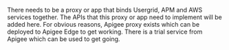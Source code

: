 There needs to be a proxy or app that binds Usergrid, APM and AWS services together.
The APIs that this proxy or app need to implement will be added here. For obvious reasons, Apigee proxy exists
which can be deployed to Apigee Edge to get working. There is a trial service from Apigee which can be used to get going.